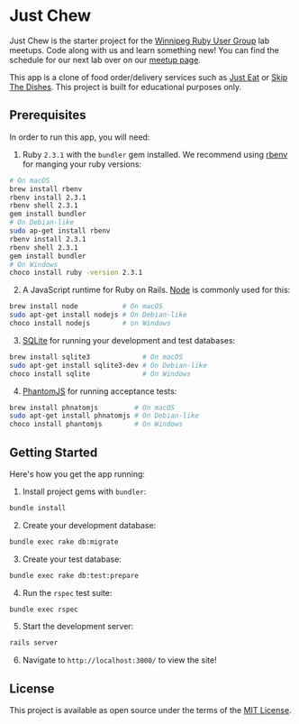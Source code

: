 # Just Chew

Just Chew is the starter project for the [Winnipeg Ruby User Group](http://winnipegrb.org/) lab meetups. Code along with us and learn something new! You can find the schedule for our next lab over on our [meetup page](https://www.meetup.com/winnipegrb/).

This app is a clone of food order/delivery services such as [Just Eat](https://www.just-eat.ca/) or [Skip The Dishes](https://www.skipthedishes.com/). This project is built for educational purposes only.

## Prerequisites

In order to run this app, you will need:

1. Ruby `2.3.1` with the `bundler` gem installed. We recommend using [rbenv](https://github.com/rbenv/rbenv) for manging your ruby versions:

  ```sh
  # On macOS
  brew install rbenv
  rbenv install 2.3.1
  rbenv shell 2.3.1
  gem install bundler
  # On Debian-like
  sudo ap-get install rbenv
  rbenv install 2.3.1
  rbenv shell 2.3.1
  gem install bundler
  # On Windows
  choco install ruby -version 2.3.1
  ```

2. A JavaScript runtime for Ruby on Rails. [Node](https://nodejs.org/en/) is commonly used for this:

  ```sh
  brew install node           # On macOS
  sudo apt-get install nodejs # On Debian-like
  choco install nodejs        # on Windows
  ```

3. [SQLite](https://sqlite.org/) for running your development and test databases:

  ```sh
  brew install sqlite3             # On macOS
  sudo apt-get install sqlite3-dev # On Debian-like
  choco install sqlite             # On Windows
  ```

4. [PhantomJS](http://phantomjs.org/) for running acceptance tests:

  ```sh
  brew install phnatomjs         # On macOS
  sudo apt-get install phnatomjs # On Debian-like
  choco install phantomjs        # On Windows
  ```

## Getting Started

Here's how you get the app running:

1. Install project gems with `bundler`:

  ```sh
  bundle install
  ```

2. Create your development database:

  ```sh
  bundle exec rake db:migrate
  ```

3. Create your test database:

  ```sh
  bundle exec rake db:test:prepare
  ```

4. Run the `rspec` test suite:

  ```sh
  bundle exec rspec
  ```

5. Start the development server:

  ```sh
  rails server
  ```

6. Navigate to `http://localhost:3000/` to view the site!

## License

This project is available as open source under the terms of the [MIT License](http://opensource.org/licenses/MIT).
